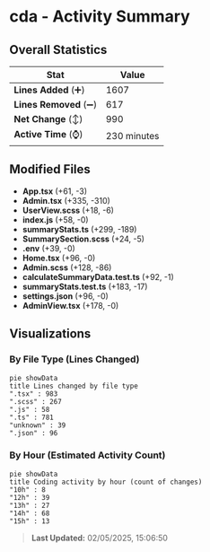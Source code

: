 # cda - Activity Summary 

## Overall Statistics

| Stat                   | Value                                                             |
| ---------------------- | ----------------------------------------------------------------- |
| **Lines Added** (➕)   | 1607                                          |
| **Lines Removed** (➖) | 617                                        |
| **Net Change** (↕)    | 990                |
| **Active Time** (⌚)   | 230 minutes |


## Modified Files
- **App.tsx** (+61, -3)
- **Admin.tsx** (+335, -310)
- **UserView.scss** (+18, -6)
- **index.js** (+58, -0)
- **summaryStats.ts** (+299, -189)
- **SummarySection.scss** (+24, -5)
- **.env** (+39, -0)
- **Home.tsx** (+96, -0)
- **Admin.scss** (+128, -86)
- **calculateSummaryData.test.ts** (+92, -1)
- **summaryStats.test.ts** (+183, -17)
- **settings.json** (+96, -0)
- **AdminView.tsx** (+178, -0)

## Visualizations

### By File Type (Lines Changed)

```mermaid
pie showData
title Lines changed by file type
".tsx" : 983
".scss" : 267
".js" : 58
".ts" : 781
"unknown" : 39
".json" : 96
```

### By Hour (Estimated Activity Count)

```mermaid
pie showData
title Coding activity by hour (count of changes)
"10h" : 8
"12h" : 39
"13h" : 27
"14h" : 68
"15h" : 13
```


> **Last Updated:** 02/05/2025, 15:06:50